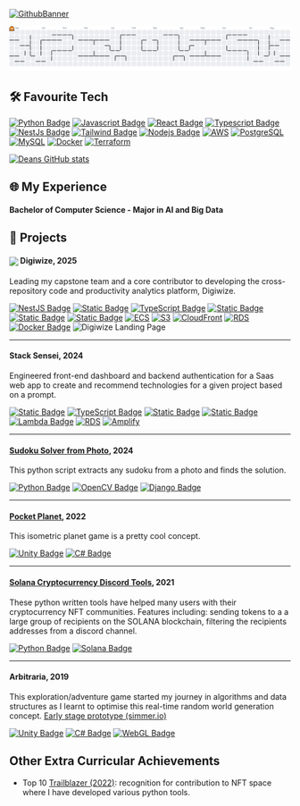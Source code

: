 [![GithubBanner](https://github.com/user-attachments/assets/b797d0dd-eba9-44e8-8215-1c570911f001)](#)
<picture>

  <source media="(prefers-color-scheme: dark)" srcset="https://raw.githubusercontent.com/Dean-Overton/Dean-Overton/output/pacman-contribution-graph-dark.svg">
  <source media="(prefers-color-scheme: light)" srcset="https://raw.githubusercontent.com/Dean-Overton/Dean-Overton/output/pacman-contribution-graph.svg">
  <img alt="pacman contribution graph" src="https://raw.githubusercontent.com/Dean-Overton/Dean-Overton/output/pacman-contribution-graph.svg">
</picture>

## 🛠️ Favourite Tech

[![Python Badge](https://img.shields.io/badge/Python-14354C?style=for-the-badge&logo=python&logoColor=white)](#)
[![Javascript Badge](https://img.shields.io/badge/JavaScript-323330?style=for-the-badge&logo=javascript&logoColor=F7DF1E)](#)
[![React Badge](https://img.shields.io/badge/React-20232A?style=for-the-badge&logo=react&logoColor=61DAFB)](#)
[![Typescript Badge](https://img.shields.io/badge/TypeScript-007ACC?style=for-the-badge&logo=typescript&logoColor=white)](#)
[![NestJs Badge](https://img.shields.io/badge/NestJs-e0224e?style=for-the-badge&logo=nestjs)](#)
[![Tailwind Badge](https://img.shields.io/badge/Tailwind_CSS-38B2AC?style=for-the-badge&logo=tailwind-css&logoColor=white)](#)
[![Nodejs Badge](https://img.shields.io/badge/Node.js-43853D?style=for-the-badge&logo=node.js&logoColor=white)](#)
[![AWS](https://img.shields.io/badge/AWS-232F3E?style=for-the-badge&logo=amazonwebservices&logoColor=white)](#)
[![PostgreSQL](https://img.shields.io/badge/PostgreSQL-316192?style=for-the-badge&logo=postgresql&logoColor=white)](#)
[![MySQL](https://img.shields.io/badge/MySQL-00000F?style=for-the-badge&logo=mysql&logoColor=white)](#)
[![Docker](https://img.shields.io/badge/Docker-2496ED?style=for-the-badge&logo=docker&logoColor=white)](#)
[![Terraform](https://img.shields.io/badge/Terraform-623CE4?style=for-the-badge&logo=terraform&logoColor=white)](#)

[![Deans GitHub stats](https://github-readme-stats.vercel.app/api?username=dean-overton&show_icons=true&theme=dark)](#)

## 🌐 My Experience

#### Bachelor of Computer Science - Major in AI and Big Data

## 🎯 Projects

#### [<img src="https://github.com/user-attachments/assets/51a194a2-ba88-4048-9ab5-65c2c7f65ce7" width="20" style="vertical-align: middle;">](#) Digiwize, 2025

Leading my capstone team and a core contributor to developing the cross-repository code and productivity analytics platform, Digiwize.

[![NestJS Badge](https://img.shields.io/badge/NestJS-e0234e?style=for-the-badge&logo=nestjs&logoColor=white)](#)
[![Static Badge](https://img.shields.io/badge/React-20232A?style=for-the-badge&logo=react&logoColor=61DAFB)](#)
[![TypeScript Badge](https://img.shields.io/badge/TypeScript-007ACC?style=for-the-badge&logo=typescript&logoColor=white)](#)
[![Static Badge](https://img.shields.io/badge/Tailwind_CSS-38B2AC?style=for-the-badge&logo=tailwind-css&logoColor=white)](#)
[![Static Badge](https://img.shields.io/badge/PostgreSQL-316192?style=for-the-badge&logo=postgresql&logoColor=white)](#)
[![Static Badge](https://img.shields.io/badge/AWS-232F3E?style=for-the-badge&logo=amazonwebservices&logoColor=white)](#)
[![ECS](https://img.shields.io/badge/ECS-FF9900?style=for-the-badge&logo=amazon-ecs&logoColor=white)](#)
[![S3](https://img.shields.io/badge/S3-569A31?style=for-the-badge&logo=amazon-s3&logoColor=white)](#)
[![CloudFront](https://img.shields.io/badge/CloudFront-232F3E?style=for-the-badge&logo=&logoColor=white)](#)
[![RDS](https://img.shields.io/badge/RDS-527FFF?style=for-the-badge&logo=amazon-rds&logoColor=white)](#)
[![Docker Badge](https://img.shields.io/badge/Docker-2496ED?style=for-the-badge&logo=docker&logoColor=white)](#)
![Digiwize Landing Page](https://github.com/user-attachments/assets/9f2bfdeb-6e20-407b-a985-72cc218582ec)

<hr/>

#### Stack Sensei, 2024

Engineered front-end dashboard and backend authentication for a Saas web app to create and recommend technologies for a given project based on a prompt.

[![Static Badge](https://img.shields.io/badge/React-20232A?style=for-the-badge&logo=react&logoColor=61DAFB)](#)
[![TypeScript Badge](https://img.shields.io/badge/TypeScript-007ACC?style=for-the-badge&logo=typescript&logoColor=white)](#)
[![Static Badge](https://img.shields.io/badge/Tailwind_CSS-38B2AC?style=for-the-badge&logo=tailwind-css&logoColor=white)](#)
[![Static Badge](https://img.shields.io/badge/AWS-232F3E?style=for-the-badge&logo=amazonwebservices&logoColor=white)](#)
[![Lambda Badge](https://img.shields.io/badge/AWS_Lambda-FF9900?style=for-the-badge&logo=aws-lambda&logoColor=white)](#)
[![RDS](https://img.shields.io/badge/RDS-527FFF?style=for-the-badge&logo=amazon-rds&logoColor=white)](#)
[![Amplify](https://img.shields.io/badge/Amplify-FF9900?style=for-the-badge&logo=awsamplify&logoColor=white)](#)

<hr/>

#### [Sudoku Solver from Photo](https://github.com/Dean-Overton/sudoku-solver), 2024

This python script extracts any sudoku from a photo and finds the solution.

[![Python Badge](https://img.shields.io/badge/Python-14354C?style=for-the-badge&logo=python&logoColor=white)](#)
[![OpenCV Badge](https://img.shields.io/badge/OpenCV-5C3EE8?style=for-the-badge&logo=opencv&logoColor=white)](#)
[![Django Badge](https://img.shields.io/badge/Django-092E20?style=for-the-badge&logo=django&logoColor=white)](#)

<hr/>

#### [Pocket Planet](https://github.com/Dean-Overton/cube-planet), 2022

This isometric planet game is a pretty cool concept.

[![Unity Badge](https://img.shields.io/badge/Unity-100000?style=for-the-badge&logo=unity&logoColor=white)](#)
[![C# Badge](https://img.shields.io/badge/C%23-239120?style=for-the-badge&logo=c-sharp&logoColor=white)](#)

<hr/>

#### [Solana Cryptocurrency Discord Tools](https://github.com/Dean-Overton/solana-discord-nft-tools), 2021

These python written tools have helped many users with their cryptocurrency NFT communities.
Features including: sending tokens to a a large group of recipients on the SOLANA blockchain, filtering the recipients addresses from a discord channel.

[![Python Badge](https://img.shields.io/badge/Python-14354C?style=for-the-badge&logo=python&logoColor=white)](#)
[![Solana Badge](https://img.shields.io/badge/Solana-3A3A3A?style=for-the-badge&logo=solana&logoColor=00FFA3)](#)

<hr/>

#### Arbitraria, 2019

This exploration/adventure game started my journey in algorithms and data structures as I learnt to optimise this real-time random world generation concept. [Early stage prototype (simmer.io)](https://simmer.io/@deanoverton/arbitraria)

[![Unity Badge](https://img.shields.io/badge/Unity-100000?style=for-the-badge&logo=unity&logoColor=white)](#)
[![C# Badge](https://img.shields.io/badge/C%23-239120?style=for-the-badge&logo=c-sharp&logoColor=white)](#)
[![WebGL Badge](https://img.shields.io/badge/WebGL-990000?style=for-the-badge&logo=webgl&logoColor=white)](#)

## Other Extra Curricular Achievements

- Top 10 [Trailblazer (2022)](https://artofsmart.com.au/trailblazer-awards/top-50-2022#tablepress-594): recognition for contribution to NFT space where I have developed various python tools.
